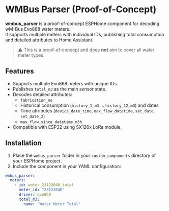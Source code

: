 # WMBus Parser (Proof-of-Concept)

**wmbus_parser** is a proof-of-concept ESPHome component for decoding wM-Bus Evo868 water meters.  
It supports multiple meters with individual IDs, publishing total consumption and detailed attributes to Home Assistant.

> ⚠️ This is a proof-of-concept and does **not** aim to cover all water meter types.

## Features

- Supports multiple Evo868 meters with unique IDs.
- Publishes `total_m3` as the main sensor state.
- Decodes detailed attributes:
  - `fabrication_no`
  - Historical consumption (`history_1_m3` … `history_12_m3`) and dates
  - Time attributes (`device_date_time`, `max_flow_datetime`, `set_date`, `set_date_2`)
  - `max_flow_since_datetime_m3h`
- Compatible with ESP32 using SX126x LoRa module.

## Installation

1. Place the `wmbus_parser` folder in your `custom_components` directory of your ESPHome project.
2. Include the component in your YAML configuration:

```yaml
wmbus_parser:
  meters:
    - id: water_23123046_total
      meter_id: "23123046"
      driver: evo868
      total_m3:
        name: "Water Meter Total"
